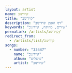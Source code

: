 ```yaml
---
layout: artist
name: קוידינוב
title: "קוידינוב"
description: "דף האמן קוידינוב"
keywords: "שירים, מוזיקה, קוידינוב"
permalink: /artists/קוידינוב/
redirect_from:
  - /artists/list/קוידינוב
songs:
  - number: "33447"
    name: "קוידינוב"
    album: "סינגלים"
    artist: "קוידינוב"
---
```

